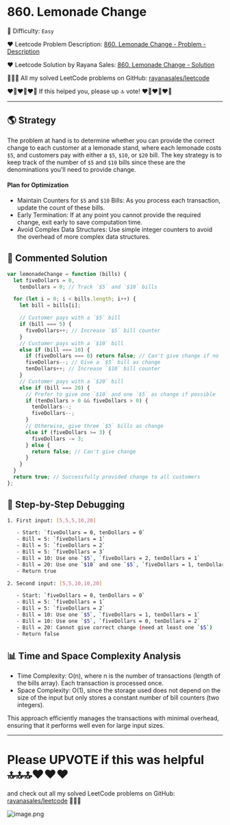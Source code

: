 # 860. Lemonade Change

🌱 Difficulty: `Easy`

❤️ Leetcode Problem Description: [860. Lemonade Change - Problem - Description](https://leetcode.com/problems/lemonade-change/description/)

❤️ Leetcode Solution by Rayana Sales: [860. Lemonade Change - Solution](https://leetcode.com/problems/lemonade-change/solutions/5948382/topic)

💁🏻‍♀️ All my solved LeetCode problems on GitHub: [rayanasales/leetcode](https://github.com/rayanasales/leetcode)

❤️‍🔥❤️‍🔥❤️‍🔥 If this helped you, please up 🔝 vote! ❤️‍🔥❤️‍🔥❤️‍🔥

---

## 🌎 Strategy

The problem at hand is to determine whether you can provide the correct change to each customer at a lemonade stand, where each lemonade costs `$5`, and customers pay with either a `$5`, `$10`, or `$20` bill. The key strategy is to keep track of the number of `$5` and `$10` bills since these are the denominations you'll need to provide change.

#### Plan for Optimization

- Maintain Counters for `$5` and `$10` Bills: As you process each transaction, update the count of these bills.
- Early Termination: If at any point you cannot provide the required change, exit early to save computation time.
- Avoid Complex Data Structures: Use simple integer counters to avoid the overhead of more complex data structures.

## 🚀 Commented Solution

```javascript []
var lemonadeChange = function (bills) {
  let fiveDollars = 0,
    tenDollars = 0; // Track `$5` and `$10` bills

  for (let i = 0; i < bills.length; i++) {
    let bill = bills[i];

    // Customer pays with a `$5` bill
    if (bill === 5) {
      fiveDollars++; // Increase `$5` bill counter
    }
    // Customer pays with a `$10` bill
    else if (bill === 10) {
      if (fiveDollars === 0) return false; // Can't give change if no `$5` bills
      fiveDollars--; // Give a `$5` bill as change
      tenDollars++; // Increase `$10` bill counter
    }
    // Customer pays with a `$20` bill
    else if (bill === 20) {
      // Prefer to give one `$10` and one `$5` as change if possible
      if (tenDollars > 0 && fiveDollars > 0) {
        tenDollars--;
        fiveDollars--;
      }
      // Otherwise, give three `$5` bills as change
      else if (fiveDollars >= 3) {
        fiveDollars -= 3;
      } else {
        return false; // Can't give change
      }
    }
  }
  return true; // Successfully provided change to all customers
};
```

## 🔎 Step-by-Step Debugging

```bash
1. First input: [5,5,5,10,20]

   - Start: `fiveDollars = 0, tenDollars = 0`
   - Bill = 5: `fiveDollars = 1`
   - Bill = 5: `fiveDollars = 2`
   - Bill = 5: `fiveDollars = 3`
   - Bill = 10: Use one `$5`, `fiveDollars = 2, tenDollars = 1`
   - Bill = 20: Use one `$10` and one `$5`, `fiveDollars = 1, tenDollars = 0`
   - Return true

2. Second input: [5,5,10,10,20]

   - Start: `fiveDollars = 0, tenDollars = 0`
   - Bill = 5: `fiveDollars = 1`
   - Bill = 5: `fiveDollars = 2`
   - Bill = 10: Use one `$5`, `fiveDollars = 1, tenDollars = 1`
   - Bill = 10: Use one `$5`, `fiveDollars = 0, tenDollars = 2`
   - Bill = 20: Cannot give correct change (need at least one `$5`)
   - Return false
```

## 📊 Time and Space Complexity Analysis

- Time Complexity: O(n), where n is the number of transactions (length of the bills array). Each transaction is processed once.
- Space Complexity: O(1), since the storage used does not depend on the size of the input but only stores a constant number of bill counters (two integers).

This approach efficiently manages the transactions with minimal overhead, ensuring that it performs well even for large input sizes.

---

# Please UPVOTE if this was helpful 🔝🔝🔝❤️❤️❤️

and check out all my solved LeetCode problems on GitHub: [rayanasales/leetcode](https://github.com/rayanasales/leetcode) 🤙😚🤘

![image.png](https://assets.leetcode.com/users/images/57bce3b1-56e2-4c20-9cdf-b61fef26b93b_1725494158.6252415.png)
